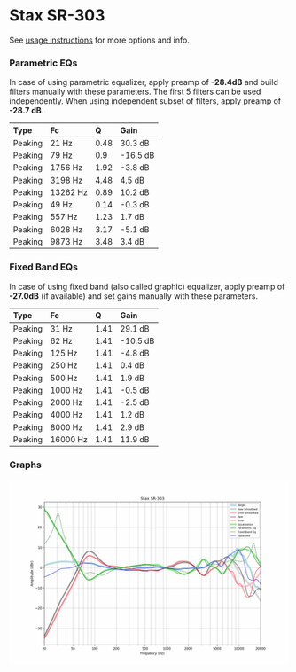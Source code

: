 # Stax SR-303
See [usage instructions](https://github.com/jaakkopasanen/AutoEq#usage) for more options and info.

### Parametric EQs
In case of using parametric equalizer, apply preamp of **-28.4dB** and build filters manually
with these parameters. The first 5 filters can be used independently.
When using independent subset of filters, apply preamp of **-28.7 dB**.

| Type    | Fc       |    Q | Gain     |
|:--------|:---------|:-----|:---------|
| Peaking | 21 Hz    | 0.48 | 30.3 dB  |
| Peaking | 79 Hz    | 0.9  | -16.5 dB |
| Peaking | 1756 Hz  | 1.92 | -3.8 dB  |
| Peaking | 3198 Hz  | 4.48 | 4.5 dB   |
| Peaking | 13262 Hz | 0.89 | 10.2 dB  |
| Peaking | 49 Hz    | 0.14 | -0.3 dB  |
| Peaking | 557 Hz   | 1.23 | 1.7 dB   |
| Peaking | 6028 Hz  | 3.17 | -5.1 dB  |
| Peaking | 9873 Hz  | 3.48 | 3.4 dB   |

### Fixed Band EQs
In case of using fixed band (also called graphic) equalizer, apply preamp of **-27.0dB**
(if available) and set gains manually with these parameters.

| Type    | Fc       |    Q | Gain     |
|:--------|:---------|:-----|:---------|
| Peaking | 31 Hz    | 1.41 | 29.1 dB  |
| Peaking | 62 Hz    | 1.41 | -10.5 dB |
| Peaking | 125 Hz   | 1.41 | -4.8 dB  |
| Peaking | 250 Hz   | 1.41 | 0.4 dB   |
| Peaking | 500 Hz   | 1.41 | 1.9 dB   |
| Peaking | 1000 Hz  | 1.41 | -0.5 dB  |
| Peaking | 2000 Hz  | 1.41 | -2.5 dB  |
| Peaking | 4000 Hz  | 1.41 | 1.2 dB   |
| Peaking | 8000 Hz  | 1.41 | 2.9 dB   |
| Peaking | 16000 Hz | 1.41 | 11.9 dB  |

### Graphs
![](./Stax%20SR-303.png)